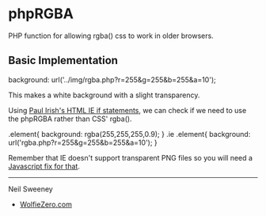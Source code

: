 phpRGBA
=======

PHP function for allowing rgba() css to work in older browsers.

Basic Implementation
--------------------

background: url('../img/rgba.php?r=255&g=255&b=255&a=10');

This makes a white background with a slight transparency.

Using [Paul Irish's HTML IE if statements](http://paulirish.com/2008/conditional-stylesheets-vs-css-hacks-answer-neither/), we can check if we need to use the phpRGBA rather than CSS' rgba().

.element{ background: rgba(255,255,255,0.9); }
.ie .element{ background: url('rgba.php?r=255&g=255&b=255&a=10'); }

Remember that IE doesn't support transparent PNG files so you will need a [Javascript fix for that](http://duckduckgo.com/?q=png+fix+ie6&u=WolfieZero).

---

Neil Sweeney
- [WolfieZero.com](http://wolfiezero.com/)